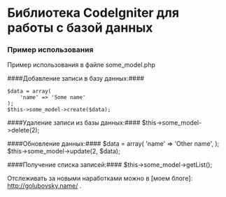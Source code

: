 # Библиотека CodeIgniter для работы с базой данных #

### Пример использования ###

Пример использования в файле some_model.php

####Добавление записи в базу данных:####

    $data = array(
        'name' => 'Some name'
    );
    $this->some_model->create($data);

####Удаление записи из базы данных:####
    $this->some_model->delete(2);


####Обновление данных:####
    $data = array(
        'name' => 'Other name',
    );
    $this->some_model->update(2, $data);

####Получение списка записей:####
    $this->some_model->getList();


Отслеживать за новыми наработками можно в [моем блоге]: http://golubovsky.name/ .
